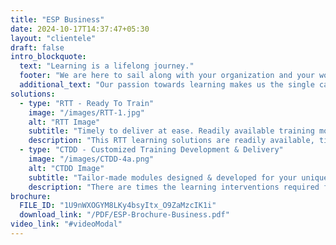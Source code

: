 ```yaml
---
title: "ESP Business"
date: 2024-10-17T14:37:47+05:30
layout: "clientele"
draft: false
intro_blockquote:
  text: "Learning is a lifelong journey."
  footer: "We are here to sail along with your organization and your workforce..."
  additional_text: "Our passion towards learning makes us the single candle awaiting to spread the light and make the space bright."
solutions:
  - type: "RTT - Ready To Train"
    image: "/images/RTT-1.jpg"
    alt: "RTT Image"
    subtitle: "Timely to deliver at ease. Readily available training modules for business setting..."
    description: "This RTT learning solutions are readily available, time tested, matured, refined, meets the urgent & critical learning needs of the client business."
  - type: "CTDD - Customized Training Development & Delivery"
    image: "/images/CTDD-4a.png"
    alt: "CTDD Image"
    subtitle: "Tailor-made modules designed & developed for your unique & specific needs..."
    description: "There are times the learning interventions required for your business may be unique & distinct. In such cases our competent training needs assessment team will initiate a study to ascertain your apt needs. For that study we will interact with your appropriate stakeholders and come with a road map to design, develop & deliver learning solutions with start to end clarity."
brochure:
  FILE_ID: "1U9nWXOGYM8LKy4bsyItx_O9ZaMzcIK1i"
  download_link: "/PDF/ESP-Brochure-Business.pdf"
video_link: "#videoModal"
---
```

